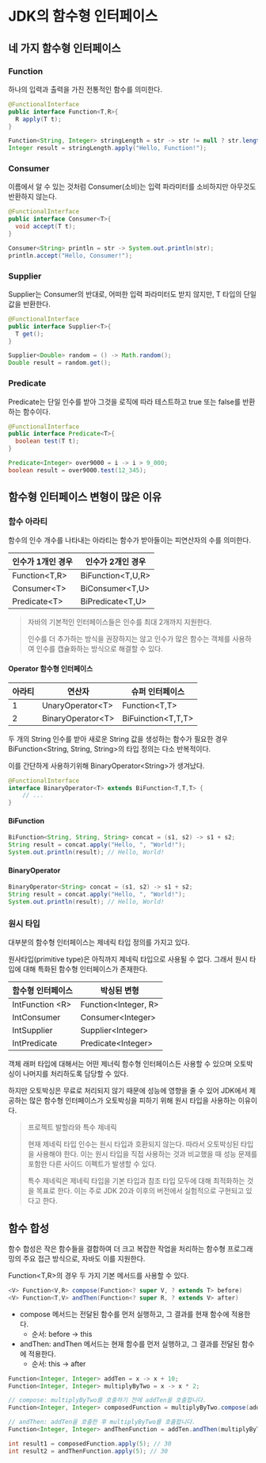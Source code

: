 # JDK의 함수형 인터페이스

## 네 가지 함수형 인터페이스

### Function

하나의 입력과 출력을 가진 전통적인 함수를 의미한다.

```java
@FunctionalInterface
public interface Function<T,R>{
  R apply(T t);
}

Function<String, Integer> stringLength = str -> str != null ? str.length() : 0;
Integer result = stringLength.apply("Hello, Function!");
```

### Consumer

이름에서 알 수 있는 것처럼 Consumer(소비)는 입력 파라미터를 소비하지만 아무것도 반환하지 않는다.

```java
@FunctionalInterface
public interface Consumer<T>{
  void accept(T t);
}

Consumer<String> println = str -> System.out.println(str);
println.accept("Hello, Consumer!");
```

### Supplier

Supplier는 Consumer의 반대로, 어떠한 입력 파라미터도 받지 않지만, T 타입의 단일값을 반환한다.

```java
@FunctionalInterface
public interface Supplier<T>{
  T get();
}

Supplier<Double> random = () -> Math.random();
Double result = random.get();
```

### Predicate

Predicate는 단일 인수를 받아 그것을 로직에 따라 테스트하고 true 또는 false를 반환하는 함수이다.

```java
@FunctionalInterface
public interface Predicate<T>{
  boolean test(T t);
}

Predicate<Integer> over9000 = i -> i > 9_000;
boolean result = over9000.test(12_345);
```

## 함수형 인터페이스 변형이 많은 이유

### 함수 아라티

함수의 인수 개수를 나타내는 아라티는 함수가 받아들이는 피연산자의 수를 의미한다.

| 인수가 1개인 경우         | 인수가 2개인 경우        |
|--------------------|-------------------|
| Function<T,R>      | BiFunction<T,U,R> |
| Consumer&lt;T&gt;  | BiConsumer<T,U>   |
| Predicate&lt;T&gt; | BiPredicate<T,U>  |

> 자바의 기본적인 인터페이스들은 인수를 최대 2개까지 지원한다.
> 
> 인수를 더 추가하는 방식을 권장하지는 않고 인수가 많은 함수는 객체를 사용하여 인수를 캡슐화하는 방식으로 해결할 수 있다.


#### Operator 함수형 인터페이스

|아라티 | 연산자                     | 슈퍼 인터페이스           |
|---|-------------------------|--------------------|
| 1 | UnaryOperator&lt;T&gt;  | Function<T,T>      |
| 2 | BinaryOperator&lt;T&gt; | BiFuinction<T,T,T> |


두 개의 String 인수를 받아 새로운 String 값을 생성하는 함수가 필요한 경우 BiFunction<String, String, String>의 타입 정의는 다소 반복적이다.

이를 간단하게 사용하기위해 BinaryOperator&lt;String&gt;가 생겨났다.

```java
@FunctionalInterface
interface BinaryOperator<T> extends BiFunction<T,T,T> {
    // ...
}
``` 

#### BiFunction

```java
BiFunction<String, String, String> concat = (s1, s2) -> s1 + s2;
String result = concat.apply("Hello, ", "World!");
System.out.println(result); // Hello, World!
```

#### BinaryOperator

```java
BinaryOperator<String> concat = (s1, s2) -> s1 + s2;
String result = concat.apply("Hello, ", "World!");
System.out.println(result); // Hello, World!
```

### 원시 타입

대부분의 함수형 인터페이스는 제네릭 타입 정의를 가지고 있다.

원사타입(primitive type)은 아직까지 제네릭 타입으로 사용될 수 없다. 그래서 원시 타입에 대해 특화된 함수형 인터페이스가 존재한다.

| 함수형 인터페이스       | 박싱된 변형                  |
|-----------------|-------------------------|
| IntFunction &lt;R&gt; | Function<Integer, R>    |
| IntConsumer     | Consumer&lt;Integer&gt; |
| IntSupplier     | Supplier&lt;Integer&gt;       |
| IntPredicate    | Predicate&lt;Integer&gt;      |

객체 래퍼 타입에 대해서는 어떤 제너릭 함수형 인터페이스든 사용할 수 있으며 오토박싱이 나머지를 처리하도록 담당할 수 있다.

하지만 오토박싱은 무료로 처리되지 않기 때문에 성능에 영향을 줄 수 있어 JDK에서 제공하는 많은 함수형 인터페이스가 오토박싱을 피하기 위해 원시 타입을 사용하는 이유이다.

> 프로젝트 발할라와 특수 제네릭
> 
> 현재 제네릭 타입 인수는 원시 타입과 호환되지 않는다. 따라서 오토박싱된 타입을 사용해야 한다. 이는 원시 타입을 직접 사용하는 것과 비교했을 때 성능 문제를 포함한 다른 사이드 이펙트가 발생할 수 있다.
>
> 특수 제네릭은 제네릭 타입을 기본 타입과 참조 타입 모두에 대해 최적화하는 것을 목표로 한다. 이는 주로 JDK 20과 이후의 버전에서 실험적으로 구현되고 있다고 한다.


## 함수 합성

함수 합성은 작은 함수들을 결합하여 더 크고 복잡한 작업을 처리하는 함수형 프로그래밍의 주요 접근 방식으로, 자바도 이를 지원한다.

Function<T,R>의 경우 두 가지 기본 메서드를 사용할 수 있다.

```java
<V> Function<V,R> compose(Function<? super V, ? extends T> before)
<V> Function<T,V> andThen(Function<? super R, ? extends V> after)
```

* compose 메서드는 전달된 함수를 먼저 실행하고, 그 결과를 현재 함수에 적용한다.
  * 순서: before -> this
* andThen: andThen 메서드는 현재 함수를 먼저 실행하고, 그 결과를 전달된 함수에 적용한다.
  * 순서: this -> after


```java
Function<Integer, Integer> addTen = x -> x + 10;
Function<Integer, Integer> multiplyByTwo = x -> x * 2;

// compose: multiplyByTwo를 호출하기 전에 addTen을 호출합니다.
Function<Integer, Integer> composedFunction = multiplyByTwo.compose(addTen);

// andThen: addTen을 호출한 후 multiplyByTwo를 호출합니다.
Function<Integer, Integer> andThenFunction = addTen.andThen(multiplyByTwo);

int result1 = composedFunction.apply(5); // 30
int result2 = andThenFunction.apply(5); // 30
```


